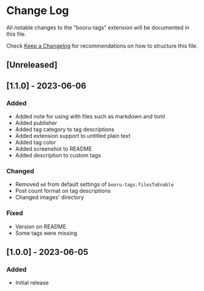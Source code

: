 # Change Log

All notable changes to the "booru-tags" extension will be documented in this file.

Check [Keep a Changelog](http://keepachangelog.com/) for recommendations on how to structure this file.

## [Unreleased]

## [1.1.0] - 2023-06-06

### Added 

- Added note for using with files such as markdown and toml
- Added publisher
- Added tag category to tag descriptions
- Added extension support to untitled plain text
- Added tag color
- Added screenshot to README
- Added description to custom tags

### Changed

- Removed `md` from default settings of `booru-tags.filesToEnable`
- Post count format on tag descriptions
- Changed images' directory

### Fixed

- Version on README
- Some tags were missing

## [1.0.0] - 2023-06-05
### Added

- Initial release